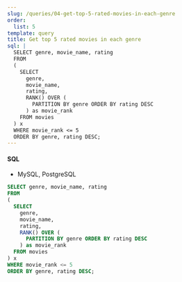 ```yaml
---
slug: /queries/04-get-top-5-rated-movies-in-each-genre
order:
  list: 5
template: query
title: Get top 5 rated movies in each genre
sql: |
  SELECT genre, movie_name, rating
  FROM
  (
    SELECT
      genre,
      movie_name,
      rating,
      RANK() OVER (
        PARTITION BY genre ORDER BY rating DESC
      ) as movie_rank
    FROM movies
  ) x
  WHERE movie_rank <= 5
  ORDER BY genre, rating DESC;
---
```


#### SQL

- MySQL, PostgreSQL

```sql
SELECT genre, movie_name, rating
FROM
(
  SELECT
    genre,
    movie_name,
    rating,
    RANK() OVER (
      PARTITION BY genre ORDER BY rating DESC
    ) as movie_rank
  FROM movies
) x
WHERE movie_rank <= 5
ORDER BY genre, rating DESC;
```
